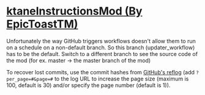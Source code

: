 # [ktaneInstructionsMod (By EpicToastTM)](https://github.com/EpicToastTM/ktaneInstructionsMod)

Unfortunately the way GitHub triggers workflows doesn't allow them to run on a schedule on a non-default branch. So this branch (updater_workflow) has to be the default. Switch to a different branch to see the source code of the mod (for ex. master -> the master branch of the mod)

To recover lost commits, use the commit hashes from [GitHub's reflog](https://api.github.com/repos/KtaneModules/ktaneInstructionsMod-EpicToastTM/events) (add `?per_page=#&page=#` to the log URL to increase the page size (maximum is 100, default is 30) and/or specify the page number (default is 1)).
